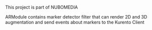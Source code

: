 This project is part of NUBOMEDIA

ARModule contains marker detector filter that can render 2D and 3D augmentation
and send events about markers to the Kurento Client

